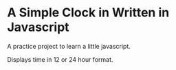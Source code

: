 # A Simple Clock in Written in Javascript

A practice project to learn a little javascript.

Displays time in 12 or 24 hour format.
